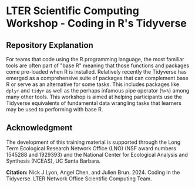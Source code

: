 # LTER Scientific Computing Workshop - Coding in R's Tidyverse

## Repository Explanation

For teams that code using the R programming language, the most familiar tools are often part of "base R" meaning that those functions and packages come pre-loaded when R is installed. Relatively recently the Tidyverse has emerged as a comprehensive suite of packages that can complement base R or serve as an alternative for some tasks. This includes packages like `dplyr` and `tidyr` as well as the perhaps infamous pipe operator (`%>%`) among many other tools. This workshop is aimed at helping participants use the Tidyverse equivalents of fundamental data wrangling tasks that learners may be used to performing with base R.

## Acknowledgment

The development of this training material is supported through the Long Term Ecological Research Network Office (LNO) (NSF award numbers 1545288 and 1929393) and the National Center for Ecological Analysis and Synthesis (NCEAS), UC Santa Barbara.

**Citation:** Nick J Lyon, Angel Chen, and Julien Brun. 2024. Coding in the Tidyverse. LTER Network Office Scientific Computing Team.

